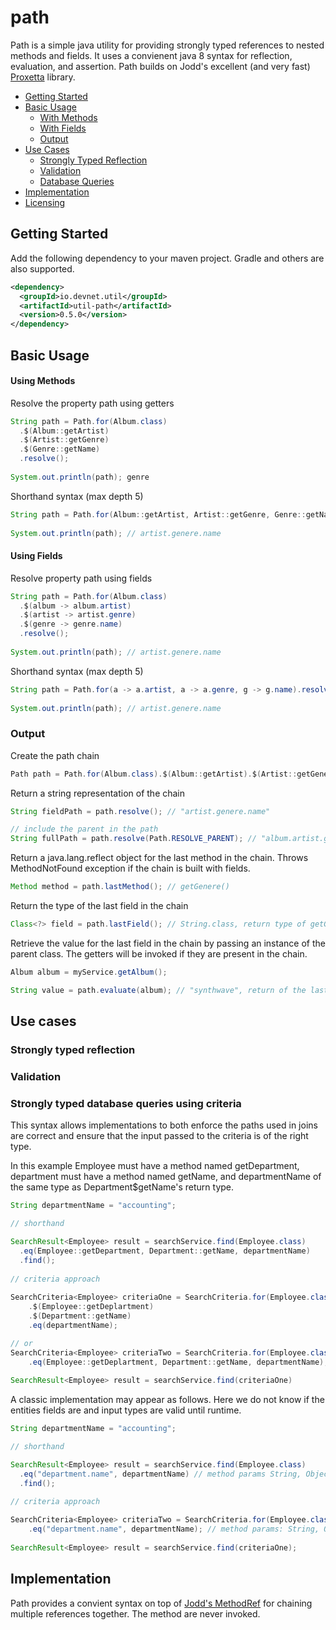 # path

Path is a simple java utility for providing strongly typed references to nested methods and fields. 
It uses a convienent java 8 syntax for reflection, evaluation, and assertion. 
Path builds on Jodd's excellent (and very fast) [Proxetta](https://jodd.org/proxetta/) library.

- [Getting Started](#getting-started)
- [Basic Usage](#basic-usage)
  - [With Methods](#using-methods)
  - [With Fields](#using-fields)
  - [Output](#output)
- [Use Cases](#use-cases)
  - [Strongly Typed Reflection](#strongly-typed-reflection)
  - [Validation](#validation)
  - [Database Queries](#strongly-typed-database-queries-using-criteria)
- [Implementation](#implementation)
- [Licensing](#licensing)

## Getting Started

Add the following dependency to your maven project. Gradle and others are also supported.

```xml
<dependency>
  <groupId>io.devnet.util</groupId>
  <artifactId>util-path</artifactId>
  <version>0.5.0</version>
</dependency>
```

## Basic Usage

#### Using Methods
Resolve the property path using getters

```java
String path = Path.for(Album.class)
  .$(Album::getArtist)
  .$(Artist::getGenre)
  .$(Genre::getName)
  .resolve();
  
System.out.println(path); genre
```

Shorthand syntax (max depth 5)

```java
String path = Path.for(Album::getArtist, Artist::getGenre, Genre::getName).resolve();
  
System.out.println(path); // artist.genere.name
```

#### Using Fields
Resolve property path using fields

```java
String path = Path.for(Album.class)
  .$(album -> album.artist)
  .$(artist -> artist.genre)
  .$(genre -> genre.name)
  .resolve();
  
System.out.println(path); // artist.genere.name
```

Shorthand syntax (max depth 5)

```java
String path = Path.for(a -> a.artist, a -> a.genre, g -> g.name).resolve();
  
System.out.println(path); // artist.genere.name
```

### Output 

Create the path chain

```java 
Path path = Path.for(Album.class).$(Album::getArtist).$(Artist::getGenere);
```
Return a string representation of the chain
```java 
String fieldPath = path.resolve(); // "artist.genere.name"

// include the parent in the path
String fullPath = path.resolve(Path.RESOLVE_PARENT); // "album.artist.genre.name"

```
Return a java.lang.reflect object for the last method in the chain. Throws MethodNotFound exception if the chain is built with fields.
```java 
Method method = path.lastMethod(); // getGenere()
```

Return the type of the last field in the chain
```java 
Class<?> field = path.lastField(); // String.class, return type of getGenere()
```

Retrieve the value for the last field in the chain by passing an instance of the parent class. The getters will be invoked if they are present in the chain. 
```java 
Album album = myService.getAlbum();

String value = path.evaluate(album); // "synthwave", return of the last method in the chain: getGenere()
```

## Use cases

### Strongly typed reflection

### Validation


### Strongly typed database queries using criteria

This syntax allows implementations to both enforce the paths used in joins are correct and ensure that the input passed to the criteria is of the right type.

In this example Employee must have a method named getDepartment, department must have a method named getName, and
departmentName of the same type as Department$getName's return type.

```java
String departmentName = "accounting";

// shorthand

SearchResult<Employee> result = searchService.find(Employee.class)
  .eq(Employee::getDepartment, Department::getName, departmentName)
  .find();
 
// criteria approach
 
SearchCriteria<Employee> criteriaOne = SearchCriteria.for(Employee.class)
    .$(Employee::getDeplartment)
    .$(Department::getName)
    .eq(departmentName);

// or
SearchCriteria<Employee> criteriaTwo = SearchCriteria.for(Employee.class)
    .eq(Employee::getDeplartment, Department::getName, departmentName);
    
SearchResult<Employee> result = searchService.find(criteriaOne)
```

A classic implementation may appear as follows. Here we do not know if the entities fields are and input types are valid until runtime. 

```java
String departmentName = "accounting";

// shorthand

SearchResult<Employee> result = searchService.find(Employee.class)
  .eq("department.name", departmentName) // method params String, Object
  .find();
 
// criteria approach

SearchCriteria<Employee> criteriaTwo = SearchCriteria.for(Employee.class)
    .eq("department.name", departmentName); // method params: String, Object
    
SearchResult<Employee> result = searchService.find(criteriaOne);
```

## Implementation

Path provides a convient syntax on top of [Jodd's MethodRef](https://jodd.org/ref/methref.html) for chaining multiple references together. The method are never invoked.

